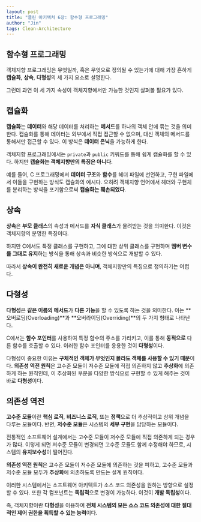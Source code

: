 ```yaml
---
layout: post
title: "클린 아키텍처 6장: 함수형 프로그래밍"
author: "Jin"
tags: Clean-Architecture
---
```


## 함수형 프로그래밍

객체지향 프로그래밍은 무엇일까, 혹은 무엇으로 정의될 수 있는가에 대해 가장 흔하게 **캡슐화**, **상속**, **다형성**의 세 가지 요소로 설명한다.

그런데 과연 이 세 가지 속성이 객체지향에서만 가능한 것인지 살펴볼 필요가 있다.

## 캡슐화

**캡슐화**는 **데이터**와 해당 데이터를 처리하는 **메서드**를 하나의 객체 안에 묶는 것을 의미한다. 캡슐화를 통해 데이터는 외부에서 직접 접근할 수 없으며, 대신 객체의 메서드를 통해서만 접근할 수 있다. 이 방식은 **데이터 은닉**을 가능하게 한다.

객체지향 프로그래밍에서는 `private`과 `public` 키워드를 통해 쉽게 캡슐화를 할 수 있다. 하지만 **캡슐화는 객체지향만의 특징은 아니다**.

예를 들어, C 프로그래밍에서 **데이터 구조**와 **함수**를 헤더 파일에 선언하고, 구현 파일에서 이들을 구현하는 방식도 캡슐화의 예시다. 오히려 객체지향 언어에서 헤더와 구현체를 분리하는 방식을 포기함으로써 **캡슐화는 훼손되었다**.

## 상속

**상속**은 **부모 클래스**의 속성과 메서드를 **자식 클래스**가 물려받는 것을 의미한다. 이것은 객체지향의 분명한 특징이다.

하지만 C에서도 특정 클래스를 구현하고, 그에 대한 상위 클래스를 구현하며 **멤버 변수를 그대로 유지**하는 방식을 통해 상속과 비슷한 방식으로 개발할 수 있다.

따라서 **상속이 완전히 새로운 개념은 아니며**, 객체지향만의 특징으로 정의하기는 어렵다.

## 다형성

**다형성**은 **같은 이름의 메서드**가 **다른 기능**을 할 수 있도록 하는 것을 의미한다. 이는 **오버로딩(Overloading)**과 **오버라이딩(Overriding)**의 두 가지 형태로 나타난다.

C에서는 **함수 포인터**를 사용하여 특정 함수의 주소를 가리키고, 이를 통해 **동적으로** 다른 함수를 호출할 수 있다. 이러한 함수 포인터를 응용한 것이 **다형성**이다.

다형성이 중요한 이유는 **구체적인 객체가 무엇인지 몰라도 객체를 사용할 수 있기 때문**이다. **의존성 역전 원칙**은 고수준 모듈이 저수준 모듈에 직접 의존하지 않고 **추상화**에 의존하게 하는 원칙인데, 이 추상화된 부분을 다양한 방식으로 구현할 수 있게 해주는 것이 바로 **다형성**이다.

## 의존성 역전

**고수준 모듈**이란 **핵심 로직**, **비즈니스 로직**, 또는 **정책**으로 더 추상적이고 상위 개념을 다루는 모듈이다. 반면, **저수준 모듈**은 시스템의 **세부 구현**을 담당하는 모듈이다.

전통적인 소프트웨어 설계에서는 고수준 모듈이 저수준 모듈에 직접 의존하게 되는 경우가 많다. 이렇게 되면 저수준 모듈이 변경되면 고수준 모듈도 함께 수정해야 하므로, 시스템의 **유지보수성**이 떨어진다.

**의존성 역전 원칙**은 고수준 모듈이 저수준 모듈에 의존하는 것을 피하고, 고수준 모듈과 저수준 모듈 모두가 **추상화**에 의존하도록 만드는 설계 원칙이다.

이러한 시스템에서는 소프트웨어 아키텍트가 소스 코드 의존성을 원하는 방향으로 설정할 수 있다. 또한 각 컴포넌트는 **독립적**으로 변경이 가능하다. 이것이 **개발 독립성**이다.

즉, 객체지향이란 **다형성**을 이용하여 **전체 시스템의 모든 소스 코드 의존성에 대한 절대적인 제어 권한을 획득할 수 있는 능력**이다.
